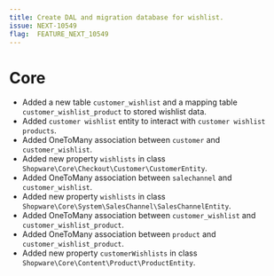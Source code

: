 ```yaml
---
title: Create DAL and migration database for wishlist.
issue: NEXT-10549
flag:  FEATURE_NEXT_10549
---
```

# Core
* Added a new table `customer_wishlist` and a mapping table `customer_wishlist_product` to stored wishlist data.
* Added `customer wishlist` entity to interact with `customer wishlist products`.
* Added OneToMany association between `customer` and `customer_wishlist`.
* Added new property `wishlists` in class `Shopware\Core\Checkout\Customer\CustomerEntity`.
* Added OneToMany association between `salechannel` and `customer_wishlist`.
* Added new property `wishlists` in class `Shopware\Core\System\SalesChannel\SalesChannelEntity`.
* Added OneToMany association between `customer_wishlist` and `customer_wishlist_product`.
* Added OneToMany association between `product` and `customer_wishlist_product`.
* Added new property `customerWishlists` in class `Shopware\Core\Content\Product\ProductEntity`.
